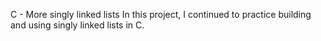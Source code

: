 C - More singly linked lists
In this project, I continued to practice building and using singly linked lists in C.

